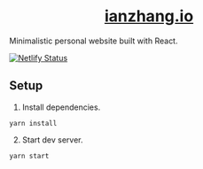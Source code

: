 # <div style="text-align: center">[ianzhang.io](https://www.ianzhang.io/)</div>

Minimalistic personal website built with React.

[![Netlify Status](https://api.netlify.com/api/v1/badges/16bcd2bd-2680-4bfb-978f-1ab759f60454/deploy-status)](https://app.netlify.com/sites/gallant-villani-e98d0b/deploys)

## Setup

1. Install dependencies.

```
yarn install
```

2. Start dev server.

```
yarn start
```
